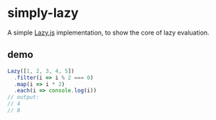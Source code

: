 # simply-lazy

A simple [Lazy.js](http://danieltao.com/lazy.js) implementation, to show the core of lazy evaluation.

## demo

```javascript
Lazy([1, 2, 3, 4, 5])
  .filter(i => i % 2 === 0)
  .map(i => i * 2)
  .each(i => console.log(i))
// output:
// 4
// 8
```
